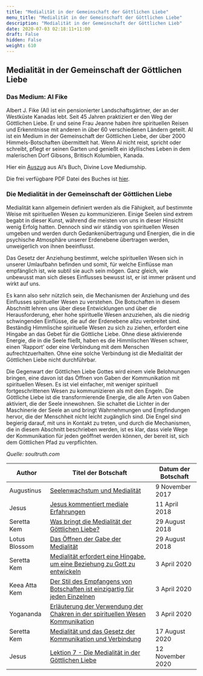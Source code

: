 ```yaml
---
title: "Medialität in der Gemeinschaft der Göttlichen Liebe"
menu_title: "Medialität in der Gemeinschaft der Göttlichen Liebe"
description: "Medialität in der Gemeinschaft der Göttlichen Lieb"
date: 2020-07-03 02:18:11+11:00
draft: False
hidden: False
weight: 610
---
```

## Medialität in der Gemeinschaft der Göttlichen Liebe

### Das Medium: Al Fike

Albert J. Fike (Al) ist ein pensionierter Landschaftsgärtner, der an der Westküste Kanadas lebt.  Seit 45 Jahren praktiziert er den Weg der Göttlichen Liebe.  Er und seine Frau Jeanne haben ihre spirituellen Reisen und Erkenntnisse mit anderen in über 60 verschiedenen Ländern geteilt.  Al ist ein Medium in der Gemeinschaft der Göttlichen Liebe, der über 2000 Himmels-Botschaften übermittelt hat.  Wenn Al nicht reist, spricht oder schreibt, pflegt er seinen Garten und genießt ein idyllisches Leben in dem malerischen Dorf Gibsons, Britisch Kolumbien, Kanada.

Hier ein [Auszug](/al-fike-botschaften/eintritt-in-die-medialitaet-mediumship/) aus Al’s Buch, Divine Love Mediumship.

Die frei verfügbare PDF Datei des Buches ist [hier](https://soultruth.ca/media/Divine_Love_Mediumship.pdf).

### Die Medialität in der Gemeinschaft der Göttlichen Liebe

Medialität kann allgemein definiert werden als die Fähigkeit, auf bestimmte Weise mit spirituellen Wesen zu kommunizieren. Einige Seelen sind extrem begabt in dieser Kunst, während die meisten von uns in dieser Hinsicht wenig Erfolg hatten. Dennoch sind wir ständig von spirituellen Wesen umgeben und werden durch Gedankenübertragung und Energien, die in die psychische Atmosphäre unserer Erdenebene übertragen werden, unweigerlich von ihnen beeinflusst.

Das Gesetz der Anziehung bestimmt, welche spirituellen Wesen sich in unserer Umlaufbahn befinden und somit, für welche Einflüsse man empfänglich ist, wie subtil sie auch sein mögen. Ganz gleich, wie unbewusst man sich dieses Einflusses bewusst ist, er ist immer präsent und wirkt auf uns.

Es kann also sehr nützlich sein, die Mechanismen der Anziehung und des Einflusses spiritueller Wesen zu verstehen. Die Botschaften in diesem Abschnitt lehren uns über diese Entwicklungen und über die Herausforderung, eher hohe spirituelle Wesen anzuziehen, als die niedrig schwingenden Einflüsse, die auf der Erdenebene allzu verbreitet sind. Beständig Himmlische spirituelle Wesen zu sich zu ziehen, erfordert eine Hingabe an das Gebet für die Göttliche Liebe. Ohne diese aktivierende Energie, die in die Seele fließt, haben es die Himmlischen Wesen schwer, einen 'Rapport' oder eine Verbindung mit dem Menschen aufrechtzuerhalten. Ohne eine solche Verbindung ist die Medialität der Göttlichen Liebe nicht durchführbar.

Die Gegenwart der Göttlichen Liebe Gottes wird einem viele Belohnungen bringen, eine davon ist das Öffnen von Gaben der Kommunikation mit spirituellen Wesen. Es ist viel einfacher, mit weniger spirituell fortgeschrittenen Wesen zu kommunizieren als mit den Engeln. Die Göttliche Liebe ist die transformierende Energie, die alle Arten von Gaben aktiviert, die der Seele innewohnen. Sie schaltet die Lichter in der Maschinerie der Seele an und bringt Wahrnehmungen und Empfindungen hervor, die der Menschheit nicht leicht zugänglich sind. Die Engel sind begierig darauf, mit uns in Kontakt zu treten, und durch die Mechanismen, die in diesem Abschnitt beschrieben werden, ist es klar, dass viele Wege der Kommunikation für jeden geöffnet werden können, der bereit ist, sich dem Göttlichen Pfad zu verpflichten.

*Quelle: soultruth.com*

**Author** | **Titel der Botschaft** | **Datum der Botschaft**  
---|---|---
Augustinus | [Seelenwachstum und Medialität](/aktuelle-botschaften/aktuelle-botschaften-in-reihenfolge-des-datums/aktuelle-botschaften-2017/seelenwachstum-und-medialitaet-af-augustinus-9-november-2017/) | 9 November 2017
Jesus | [Jesus kommentiert mediale Erfahrungen](/aktuelle-botschaften/aktuelle-botschaften-in-reihenfolge-des-datums/aktuelle-botschaften-2018/jesus-kommentiert-mediale-erfahrungen-af-jesus-11-april-2018/) | 11 April 2018
Seretta Kem | [Was bringt die Medialität der Göttlichen Liebe?](/aktuelle-botschaften/aktuelle-botschaften-in-reihenfolge-des-datums/aktuelle-botschaften-2018/was-bringt-die-medialitaet-der-goettlichen-liebe-af-seretta-kem-29-august-2018/) | 29 August 2018
Lotus Blossom | [Das Öffnen der Gabe der Medialität](/aktuelle-botschaften/aktuelle-botschaften-in-reihenfolge-des-datums/aktuelle-botschaften-2018/das-oeffnen-der-gabe-der-medialitaet-af-lotus-blossom-29-august-2018/) | 29 August 2018
Seretta Kem | [Medialität erfordert eine Hingabe, um eine Beziehung zu Gott zu entwickeln](/aktuelle-botschaften/aktuelle-botschaften-in-reihenfolge-des-datums/aktuelle-botschaften-2020/medialitaet-erfordert-eine-hingabe-um-eine-beziehung-zu-gott-zu-entwickeln-af-seretta-kem-3-april-2020/) | 3 April 2020
Keea Atta Kem | [Der Stil des Empfangens von Botschaften ist einzigartig für jeden Einzelnen](/aktuelle-botschaften/aktuelle-botschaften-in-reihenfolge-des-datums/aktuelle-botschaften-2020/der-stil-des-empfangens-von-botschaften-ist-einzigartig-fuer-jeden-einzelnen-mc-keea-atta-kem-3-april-2020/) | 3 April 2020
Yogananda | [Erläuterung der Verwendung der Chakren in der spirituellen Wesen Kommunikation](/aktuelle-botschaften/aktuelle-botschaften-in-reihenfolge-des-datums/aktuelle-botschaften-2020/erlaeuterung-der-verwendung-der-chakren-in-der-spirituellen-wesen-kommunikation-jw-yogananda-3-april-2020/) | 3 April 2020
Seretta Kem | [Medialität und das Gesetz der Kommunikation und Verbindung](/aktuelle-botschaften/aktuelle-botschaften-in-reihenfolge-des-datums/aktuelle-botschaften-2020/medialitaet-und-das-gesetz-der-kommunikation-und-verbindung-af-seretta-kem-17-august-2020/) | 17 August 2020
Jesus | [Lektion 7 - Die Medialität in der Göttlichen Liebe](/aktuelle-botschaften/aktuelle-botschaften-in-reihenfolge-des-datums/aktuelle-botschaften-2020/lektion-7-die-medialitaet-in-der-goettlichen-liebe-af-jesus-12-november-2020/) | 12 November 2020

